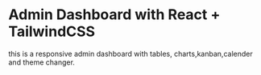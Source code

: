 # Admin Dashboard with React + TailwindCSS
this is a responsive admin dashboard with tables, charts,kanban,calender and theme changer.



